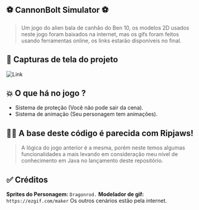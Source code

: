 ## ⚽ CannonBolt Simulator ⚽
> Um jogo do alien bala de canhão do Ben 10, os modelos 2D usados
> neste jogo foram baixados na internet, mas os gifs foram feitos usando
> ferramentas online, os links estarão disponíveis no final.

## 💬 Capturas de tela do projeto
![Link](https://imgur.com/gHjXn3O.png)

## 💥 O que há no jogo ?
- Sistema de proteção (Você não pode sair da cena).
- Sistema de animação (Seu personagem tem animações).

## 👨‍💻 A base deste código é parecida com Ripjaws!
> A lógica do jogo anterior é a mesma, porém neste
> temos algumas funcionalidades a mais levando em consideração
> meu nível de conhecimento em Java no lançamento deste repositório.

## ✅ Créditos
**Sprites do Personagem:** ``Dragonrod.``
**Modelador de gif:** ``https://ezgif.com/maker``
Os outros cenários estão pela internet.

